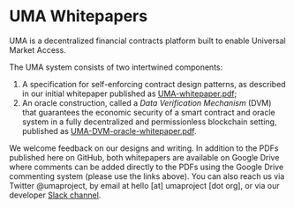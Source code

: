 # UMA Whitepapers

UMA is a decentralized financial contracts platform built to enable Universal Market Access. 

The UMA system consists of two intertwined components: 
1. A specification for self-enforcing contract design patterns, as described in our initial whitepaper published as [UMA-whitepaper.pdf](https://drive.google.com/a/umaproject.org/file/d/1xJvFKVMf-yup0lKBXBl1l7PurOFBssWP/view?usp=sharing);
1. An oracle construction, called a _Data Verification Mechanism_ (DVM) that guarantees the economic security of a smart contract and oracle system in a fully decentralized and permissionless blockchain setting, published as [UMA-DVM-oracle-whitepaper.pdf](https://drive.google.com/a/umaproject.org/file/d/1OfdCsaIf5tCDEMS0nnPjF7-QidY1h0hJ/view?usp=sharing).

We welcome feedback on our designs and writing. In addition to the PDFs published here on GitHub, both whitepapers are available on Google Drive where comments can be added directly to the PDFs using the Google Drive commenting system (please use the links above). You can also reach us via Twitter @umaproject, by email at hello [at] umaproject [dot org], or via our developer [Slack channel](https://join.slack.com/t/umaprotocol/shared_invite/enQtNTk4MjQ4ODY0MDA1LWZiYjg3ODY2M2MwZGQ3MDVjZDc1ZjUwNDJkMTA5NDZlNzFlZDYxYmQxOTAwNTY1NmZlNGRjY2IxYzUzNjQ0YjI).
